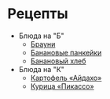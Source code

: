 # Рецепты

- Блюда на "Б"
	- [Брауни](brownie.md)
	- [Банановые панкейки](pencacke.md)
	- [Банановый хлеб](banana.md)
- Блюда на "К"	
	- [Картофель «Айдахо»](aidaho.md)
	- [Курица «Пикассо»](picasso.md)

